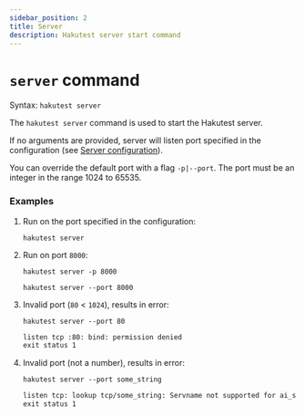 ```yaml
---
sidebar_position: 2
title: Server
description: Hakutest server start command
---
```


# `server` command

Syntax: `hakutest server`

The `hakutest server` command is used to start the Hakutest server.

If no arguments are provided, server will listen port specified in the configuration (see [Server configuration](/docs/configuration/server#port)).

You can override the default port with a flag `-p|--port`. The port must be an integer in the range 1024 to 65535.

### Examples

1.  Run on the port specified in the configuration:

    ```shell
    hakutest server
    ```

2.  Run on port `8000`:

    ```shell
    hakutest server -p 8000
    ```

    ```shell
    hakutest server --port 8000
    ```

3.  Invalid port (`80` \< `1024`), results in error:

    ```shell
    hakutest server --port 80
    ```

    ```txt title='Output'
    listen tcp :80: bind: permission denied
    exit status 1
    ```

4.  Invalid port (not a number), results in error:

    ```shell
    hakutest server --port some_string
    ```

    ```txt title='Output'
    listen tcp: lookup tcp/some_string: Servname not supported for ai_socktype
    exit status 1
    ```
